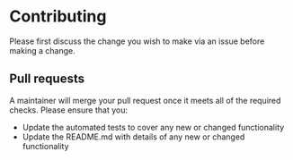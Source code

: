 # Contributing

Please first discuss the change you wish to make via an issue before making a change.

## Pull requests

A maintainer will merge your pull request once it meets all of the required checks. Please ensure that you:

- Update the automated tests to cover any new or changed functionality 
- Update the README.md with details of any new or changed functionality